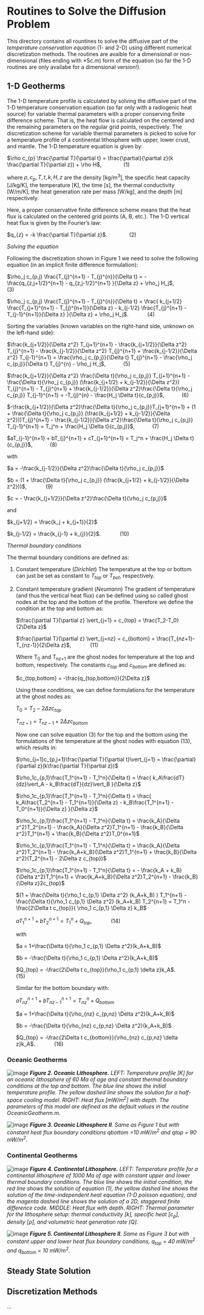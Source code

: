 # Routines to Solve the Diffusion Problem

   This directory contains all rountines to solve the diffusive part of the *temperature conservation equation* (1- and 2-D) using different numerical discretization methods. The routines are avaible for a dimensional or non-dimensional (files ending with *Sc.m) form of the equation (so far the 1-D routines are only availabe for a dimensional version!). 

## 1-D Geotherms
   The 1-D temperature profile is calculated by solving the diffusive part of the 1-D temperature conservation equation (so far only with a radiogenic heat source) for variable thermal parameters with a proper conserving finite difference scheme. That is, the heat flow is calculated on the centered and the remaining parameters on the regular grid points, respectively. The discretization scheme for variable thermal parameters is picked to solve for a temperature profile of a continental lithosphere with upper, lower crust, and mantle. 
The 1-D temperature equation is given by: 

$\rho c_{p} \frac{\partial T}{\partial t} = \frac{\partial}{\partial z}(k \frac{\partial T}{\partial z}) + \rho H$, &emsp; &emsp; &emsp; (1)

where $\rho, c_{p}, T, t, k, H, z$ are the density [kg/m<sup>3</sup>], the specific heat capacity [J/kg/K], the temperature [K], the time [s], the thermal conductivity [W/m/K], the heat generation rate per mass [W/kg], and the depth [m] respectively. 

   Here, a proper conservative finite difference scheme means that the heat flux is calculated on the centered grid points (A, B, etc.). The 1-D vertical heat flux is given by the Fourier’s law:

$q_{z} = -k \frac{\partial T}{\partial z}$. &emsp; &emsp; &emsp; (2)

*Solving the equation* 

   Following the discretization shown in Figure 1 we need to solve the following equation (in an implicit finite difference formulation):

$\rho_j c_{p,j} \frac{T_{j}^{n+1} - T_{j}^{n}}{\Delta t} = -\frac{q_{z,j+1/2}^{n+1} - q_{z,j-1/2}^{n+1} }{\Delta z} + \rho_j H_j$, &emsp;&emsp;&emsp; (3)

$\rho_j c_{p,j} \frac{T_{j}^{n+1} - T_{j}^{n}}{\Delta t} = \frac{ k_{j+1/2} \frac{T_{j+1}^{n+1} - T_{j}^{n+1}}{\Delta z} - k_{j-1/2} \frac{T_{j}^{n+1} - T_{j-1}^{n+1}}{\Delta z} }{\Delta z} + \rho_j H_j$. &emsp;&emsp;&emsp; (4)

Sorting the variables (known variables on the right-hand side, unknown on the left-hand side): 

$\frac{k_{j+1/2}}{\Delta z^2} T_{j+1}^{n+1} - \frac{k_{j+1/2}}{\Delta z^2} T_{j}^{n+1} - \frac{k_{j-1/2}}{\Delta z^2} T_{j}^{n+1} + \frac{k_{j-1/2}}{\Delta z^2} T_{j-1}^{n+1} = \frac{\rho_j c_{p,j}}{\Delta t} T_{j}^{n+1} - \frac{\rho_j c_{p,j}}{\Delta t} T_{j}^{n} - \rho_j H_j$, &emsp;&emsp;&emsp;(5)

$\frac{k_{j+1/2}}{\Delta z^2} \frac{\Delta t}{\rho_j c_{p,j}} T_{j+1}^{n+1} - \frac{\Delta t}{\rho_j c_{p,j}} (\frac{k_{j+1/2} + k_{j-1/2}}{\Delta z^2}) T_{j}^{n+1} - T_{j}^{n+1} + \frac{k_{j-1/2}}{\Delta z^2}\frac{\Delta t}{\rho_j c_{p,j}} T_{j-1}^{n+1} = -T_{j}^{n} - \frac{H_j \Delta t}{c_{p,j}}$, &emsp;&emsp;&emsp;(6)

$-\frac{k_{j+1/2}}{\Delta z^2}\frac{\Delta t}{\rho_j c_{p,j}}T_{j+1}^{n+1} + (1 + \frac{\Delta t}{\rho_j c_{p,j}} (\frac{k_{j+1/2} + k_{j-1/2}}{\Delta z^2}))T_{j}^{n+1} - \frac{k_{j-1/2}}{\Delta z^2}\frac{\Delta t}{\rho_j c_{p,j}} T_{j-1}^{n+1} = T_j^n + \frac{H_j \Delta t}{c_{p,j}}$, &emsp;&emsp;&emsp;(7)

$aT_{j-1}^{n+1} + bT_{j}^{n+1} + cT_{j+1}^{n+1} = T_j^n + \frac{H_j \Delta t}{c_{p,j}}$, &emsp;&emsp;&emsp;(8)

with

$a = -\frac{k_{j-1/2}}{\Delta z^2}\frac{\Delta t}{\rho_j c_{p,j}}$

$b = (1 + \frac{\Delta t}{\rho_j c_{p,j}} (\frac{k_{j+1/2} + k_{j-1/2}}{\Delta z^2}))$, &emsp;&emsp;&emsp; (9) 

$c = - \frac{k_{j+1/2}}{\Delta z^2}\frac{\Delta t}{\rho_j c_{p,j}}$

and

$k_{j+1/2} = \frac{k_j + k_{j+1}}{2}$

$k_{j-1/2} = \frac{k_{j-1} + k_{j}}{2}$. &emsp;&emsp;&emsp; (10)

*Thermal boundary conditions*

The thermal boundary conditions are defined as: 

1. Constant temperature (*Dirichlet*)
The temperature at the top or bottom can just be set as constant to *T<sub>top</sub>* or *T<sub>bot</sub>*, respectively.
      
2. Constant temperature gradient (*Neumann*)
The gradient of temperature (and thus the vertical heat flux) can be defined using so called ghost nodes at the top and the bottom of the profile. Therefore we define the condition at the top and bottom as:

   $\frac{\partial T}{\partial z} \vert_{j=1} = c_{top} = \frac{T_2-T_0}{2\Delta z}$

   $\frac{\partial T}{\partial z} \vert_{j=nz} = c_{bottom} = \frac{T_{nz+1}-T_{nz-1}}{2\Delta z}$, &emsp;&emsp;&emsp; (11)

   Where T<sub>0</sub> and T<sub>nz+1</sub> are the ghost nodes for temperature at the top and bottom, respectively. The constants *c<sub>top</sub>* and *c<sub>bottom</sub>* are defined as:

   $c_{top,bottom} = -\frac{q_{top,bottom}}{2\Delta z}$
   
   Using these conditions, we can define formulations for the temperature at the ghost nodes as:

   $T_0 = T_2 - 2\Delta z c_{top}$

   $T_{nz+1} = T_{nz-1} + 2\Delta z c_{bottom}$

   Now one can solve equation (3) for the top and the bottom using the formulations of the temperature at the ghost nodes with equation (13), which results in:

   $\rho_{j=1}c_{p,j=1}\frac{\partial T}{\partial t}\vert_{j=1} = \frac{\partial}{\partial z}(k\frac{\partial T}{\partial z})$

   $\rho_1c_{p,1}\frac{T_1^{n+1} - T_1^n}{\Delta t} = \frac{ k_A\frac{dT}{dz}\vert_A - k_B\frac{dT}{dz}\vert_B }{\Delta z}$

   $\rho_1c_{p,1}\frac{T_1^{n+1} - T_1^n}{\Delta t} = \frac{ k_A\frac{T_2^{n+1} - T_1^{n+1}}{\Delta z} - k_B\frac{T_1^{n+1} - T_0^{n+1}}{\Delta z} }{\Delta z}$

   $\rho_1c_{p,1}\frac{T_1^{n+1} - T_1^n}{\Delta t} = \frac{k_A}{\Delta z^2}T_2^{n+1} - \frac{k_A}{\Delta z^2}T_1^{n+1} - \frac{k_B}{\Delta z^2}T_1^{n+1} + \frac{k_B}{\Delta z^2}T_0^{n+1}$

   $\rho_1c_{p,1}\frac{T_1^{n+1} - T_1^n}{\Delta t} = \frac{k_A}{\Delta z^2}T_2^{n+1} - \frac{k_A+k_B}{\Delta z^2}T_1^{n+1} + \frac{k_B}{\Delta z^2}(T_2^{n+1} - 2\Delta z c_{top})$

   $\rho_1c_{p,1}\frac{T_1^{n+1} - T_1^n}{\Delta t} = - \frac{k_A + k_B}{\Delta z^2}T_1^{n+1} + \frac{k_A+k_B}{\Delta z^2}T_2^{n+1} - \frac{k_B}{\Delta z}2c_{top}$

   $(1 + \frac{\Delta t}{\rho_1 c_{p,1} \Delta z^2} (k_A+k_B) ) T_1^{n+1} - \frac{\Delta t}{\rho_1 c_{p,1} \Delta z^2} (k_A+k_B) T_2^{n+1} = T_1^n - \frac{2\Delta t c_{top}}{ \rho_1 c_{p,1} \Delta z} k_B$

   $aT_1^{n+1}+bT_2^{n+1}=T_1^n+Q_{top}$, &emsp;&emsp;&emsp; (14)

   with

   $a = 1+\frac{\Delta t}{\rho_1 c_{p,1} \Delta z^2}(k_A+k_B)$

   $b = -\frac{\Delta t}{\rho_1 c_{p,1} \Delta z^2}(k_A+k_B)$

   $Q_{top} = -\frac{2\Delta t c_{top}}{\rho_1 c_{p,1} \delta z}k_A$. &emsp;&emsp;&emsp; (15)

   Similar for the bottom boundary with:

   $aT_{nz}^{n+1}+bT_{nz-1}^{n+1}=T_{nz}^{n} + Q_{bottom}$

   $a = 1+\frac{\Delta t}{\rho_{nz} c_{p,nz} \Delta z^2}(k_A+k_B)$

   $b = -\frac{\Delta t}{\rho_{nz} c_{p,nz} \Delta z^2}(k_A+k_B)$

   $Q_{top} = -\frac{2\Delta t c_{bottom}}{\rho_{nz} c_{p,nz} \delta z}k_A$. &emsp;&emsp;&emsp; (16)

### Oceanic Geotherms
![image](https://github.com/LukasFuchs/FDCSGm/assets/25866942/247cb1ca-b0d1-40b0-bfdb-aaac00a66222)
***Figure 2. Oceanic Lithosphere.** LEFT: Temperature profile [K]  for an oceanic lithosphere of 60 Ma of age and constant thermal boundary conditions at the top and bottom. The blue line shows the initial temperature profile. The yellow dashed line shows the solution for a half-space cooling model. RIGHT: Heat flux [mW/m<sup>2</sup>] with depth. The parameters of this model are defined as the default values in the routine OceanicGeotherm.m.*

![image](https://github.com/LukasFuchs/FDCSGm/assets/25866942/6b13a316-ec6f-4ebc-9720-3290881a9b49)
***Figure 3. Oceanic Lithosphere II**. Same as Figure 1 but with constant heat flux boundary conditions qbottom =10 mW/m<sup>2</sup> and qtop = 90 mW/m<sup>2</sup>.*

### Continental Geotherms
![image](https://github.com/LukasFuchs/FDCSGm/assets/25866942/3e7bdc48-24dc-48d8-a058-49b01cc819da)
***Figure 4. Continental Lithosphere.** LEFT: Temperature profile for a continental lithosphere of 1000 Ma of age with constant upper and lower thermal boundary conditions. The blue line shows the initial condition, the red line shows the solution of equation (1), the yellow dashed line shows the solution of the time-independent heat equation (1-D poisson equation), and the magenta dashed line shows the solution of a 2D, staggered finite difference code. MIDDLE: Heat flux with depth. RIGHT: Thermal parameter for the lithosphere setup: thermal conductivity [k], specific heat [c<sub>p</sub>], density [ρ], and volumetric heat generation rate [Q].*

![image](https://github.com/LukasFuchs/FDCSGm/assets/25866942/98e9da70-f343-4ed9-be71-a44299116c72)
***Figure 5. Continental Lithosphere II**. Same as Figure 3 but with constant upper and lower heat flux boundary conditions, q<sub>top</sub> = 40 mW/m<sup>2</sup> and q<sub>bottom</sub> = 10 mW/m<sup>2</sup>.*

## Steady State Solution

## Discretization Methods
...
